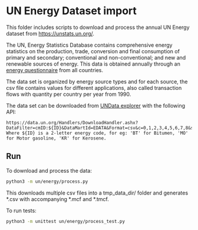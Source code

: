 # UN Energy Dataset import

This folder includes scripts to download and process the annual UN Energy dataset from https://unstats.un.org/.

The UN, Energy Statistics Database contains comprehensive energy statistics on the production, trade, conversion and final consumption of primary and secondary; conventional and non-conventional; and new and renewable sources of energy. This data is obtained annually through an [energy questionnaire](https://unstats.un.org/unsd/energystats/questionnaire/documents/Energy-Questionnaire-Guidelines.pdf) from all countries.

The data set is organized by energy source types and for each source, the csv file contains values for different applications, also called transaction flows with quantity per country per year from 1990. 

The data set can be downloaded from [UNData explorer](http://data.un.org/Explorer.aspx) with the following API:
```
https://data.un.org/Handlers/DownloadHandler.ashx?DataFilter=cmID:${ID}&DataMartId=EDATA&Format=csv&c=0,1,2,3,4,5,6,7,8&s=_crEngNameOrderBy:asc,_enID:asc,yr:desc
Where ${ID} is a 2-letter energy code, for eg: 'BT' for Bitumen, 'MO' for Motor gasoline, 'KR' for Kerosene.
```

## Run

To download and process the data:
```bash
python3 -m un/energy/process.py
```

This downloads multiple csv files into a tmp_data_dir/ folder and generates *.csv with accompanying *.mcf and *.tmcf.


To run tests:
```bash
python3 -m unittest un/energy/process_test.py
```
